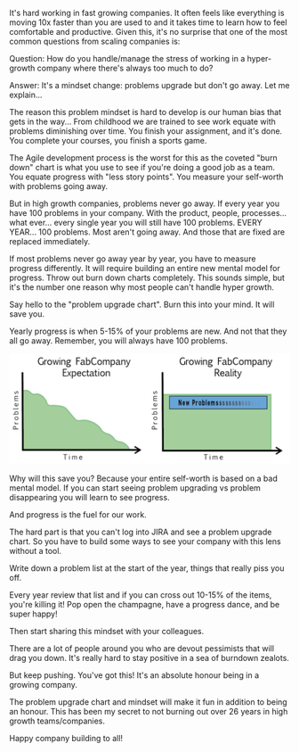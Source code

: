 It's hard working in fast growing companies. It often feels like everything is moving 10x faster than you are used to and it takes time to learn how to feel comfortable and productive. Given this, it's no surprise that one of the most common questions from scaling companies is:

Question: How do you handle/manage the stress of working in a hyper-growth company where there's always too much to do?

Answer: It's a mindset change: problems upgrade but don't go away. Let me explain...

The reason this problem mindset is hard to develop is our human bias that gets in the way... From childhood we are trained to see work equate with problems diminishing over time. You finish your assignment, and it's done. You complete your courses, you finish a sports game.

The Agile development process is the worst for this as the coveted "burn down" chart is what you use to see if you're doing a good job as a team. You equate progress with "less story points". You measure your self-worth with problems going away.

But in high growth companies, problems never go away. If every year you have 100 problems in your company. With the product, people, processes... what ever... every single year you will still have 100 problems. EVERY YEAR... 100 problems. Most aren't going away. And those that are fixed are replaced immediately. 

If most problems never go away year by year, you have to measure progress differently. It will require building an entire new mental model for progress. Throw out burn down charts completely. This sounds simple, but it's the number one reason why most people can't handle hyper growth.

Say hello to the "problem upgrade chart". Burn this into your mind. It will save you.

Yearly progress is when 5-15% of your problems are new.  And not that they all go away. Remember, you will always have 100 problems.

![3_1460280332536750092](chapter1-assets/chart.png)

Why will this save you? Because your entire self-worth is based on a bad mental model. If you can start seeing problem upgrading vs problem disappearing you will learn to see progress.

And progress is the fuel for our work.

The hard part is that you can't log into JIRA and see a problem upgrade chart. So you have to build some ways to see your company with this lens without a tool. 

Write down a problem list at the start of the year, things that really piss you off.

Every year review that list and if you can cross out 10-15% of the items, you're killing it! Pop open the champagne, have a progress dance, and be super happy!

Then start sharing this mindset with your colleagues. 

There are a lot of people around you who are devout pessimists that will drag you down. It's really hard to stay positive in a sea of burndown zealots. 

But keep pushing. You've got this! It's an absolute honour being in a growing company. 

The problem upgrade chart and mindset will make it fun in addition to being an honour. This has been my secret to not burning out over 26 years in high growth teams/companies. 

Happy company building to all!